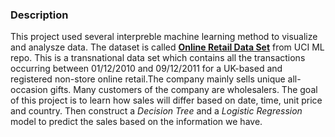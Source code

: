 ### Description

This project used several interpreble machine learning method to visualize and analysze data. The dataset is called **[Online Retail Data Set]( https://archive.ics.uci.edu/ml/datasets/online+retail)** from UCI ML repo. This is a transnational data set which contains all the transactions  occurring between 01/12/2010 and 09/12/2011 for a UK-based and  registered non-store online retail.The company mainly sells unique  all-occasion gifts. Many customers of the company are wholesalers. The goal of this project is to learn how sales will differ based on date, time, unit price and country. Then construct a *Decision Tree* and a *Logistic Regression* model to predict the sales based on the information we have.
